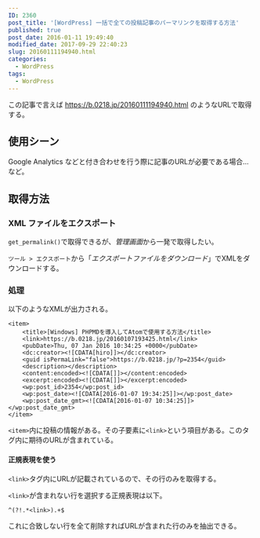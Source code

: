 ```yaml
---
ID: 2360
post_title: '[WordPress] 一括で全ての投稿記事のパーマリンクを取得する方法'
published: true
post_date: 2016-01-11 19:49:40
modified_date: 2017-09-29 22:40:23
slug: 20160111194940.html
categories:
  - WordPress
tags:
  - WordPress
---
```

この記事で言えば https://b.0218.jp/20160111194940.html のようなURLで取得する。

<!--more-->

## 使用シーン
Google Analytics などと付き合わせを行う際に記事のURLが必要である場合… など。

## 取得方法
### XML ファイルをエクスポート

`get_permalink()`で取得できるが、*管理画面*から一発で取得したい。

`ツール > エクスポート`から「*エクスポートファイルをダウンロード*」でXMLをダウンロードする。

### 処理
以下のようなXMLが出力される。

```language-xml
<item>
    <title>[Windows] PHPMDを導入してAtomで使用する方法</title>
    <link>https://b.0218.jp/20160107193425.html</link>
    <pubDate>Thu, 07 Jan 2016 10:34:25 +0000</pubDate>
    <dc:creator><![CDATA[hiro]]></dc:creator>
    <guid isPermaLink="false">https://b.0218.jp/?p=2354</guid>
    <description></description>
    <content:encoded><![CDATA[]]></content:encoded>
    <excerpt:encoded><![CDATA[]]></excerpt:encoded>
    <wp:post_id>2354</wp:post_id>
    <wp:post_date><![CDATA[2016-01-07 19:34:25]]></wp:post_date>
    <wp:post_date_gmt><![CDATA[2016-01-07 10:34:25]]></wp:post_date_gmt>
</item>
```

`<item>`内に投稿の情報がある。その子要素に`<link>`という項目がある。このタグ内に期待のURLが含まれている。

#### 正規表現を使う

`<link>`タグ内にURLが記載されているので、その行のみを取得する。

`<link>`が含まれない行を選択する正規表現は以下。

```
^(?!.*<link>).+$
```

これに合致しない行を全て削除すればURLが含まれた行のみを抽出できる。